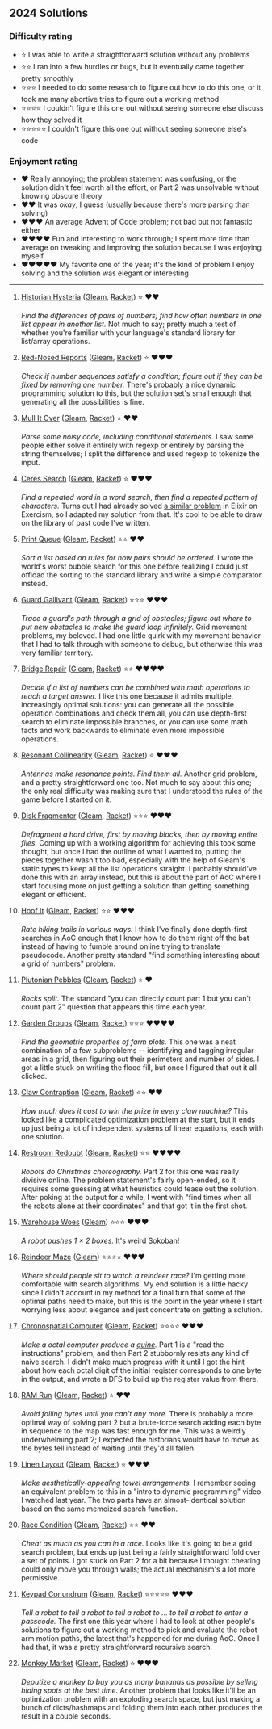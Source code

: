 ## 2024 Solutions

### Difficulty rating

* ⭐ I was able to write a straightforward solution without any problems
* ⭐⭐ I ran into a few hurdles or bugs, but it eventually came together pretty smoothly
* ⭐⭐⭐ I needed to do some research to figure out how to do this one, or it took me many abortive tries to figure out a working method
* ⭐⭐⭐⭐ I couldn't figure this one out without seeing someone else discuss how they solved it
* ⭐⭐⭐⭐⭐ I couldn't figure this one out without seeing someone else's code

### Enjoyment rating

* ♥️ Really annoying; the problem statement was confusing, or the solution didn't feel worth all the effort, or Part 2 was unsolvable without knowing obscure theory
* ♥️♥️ It was *okay*, I guess (usually because there's more parsing than solving)
* ♥️♥️♥️ An average Advent of Code problem; not bad but not fantastic either
* ♥️♥️♥️♥️ Fun and interesting to work through; I spent more time than average on tweaking and improving the solution because I was enjoying myself
* ♥️♥️♥️♥️♥️ My favorite one of the year; it's the kind of problem I enjoy solving and the solution was elegant or interesting

---

1. [Historian Hysteria](https://adventofcode.com/2024/day/1) ([Gleam](/gleam/aoc2024/src/aoc_2024/day_1.gleam), [Racket](/racket/aoc2024/day-01.rkt)) ⭐ ♥️♥️ 

   *Find the differences of pairs of numbers; find how often numbers in one list appear in another list.* Not much to say; pretty much a test of whether you're familiar with your language's standard library for list/array operations.

2. [Red-Nosed Reports](https://adventofcode.com/2024/day/2) ([Gleam](/gleam/aoc2024/src/aoc_2024/day_2.gleam), [Racket](/racket/aoc2024/day-02.rkt)) ⭐ ♥️♥️♥️ 
   
   *Check if number sequences satisfy a condition; figure out if they can be fixed by removing one number.* There's probably a nice dynamic programming solution to this, but the solution set's small enough that generating all the possibilities is fine.

3. [Mull It Over](https://adventofcode.com/2024/day/3) ([Gleam](/gleam/aoc2024/src/aoc_2024/day_3.gleam), [Racket](/racket/aoc2024/day-03.rkt)) ⭐ ♥️♥️

   *Parse some noisy code, including conditional statements.* I saw some people either solve it entirely with regexp or entirely by parsing the string themselves; I split the difference and used regexp to tokenize the input.

4. [Ceres Search](https://adventofcode.com/2024/day/4) ([Gleam](/gleam/aoc2024/src/aoc_2024/day_4.gleam), [Racket](/racket/aoc2024/day-04.rkt)) ⭐ ♥️♥️♥️ 
   
   *Find a repeated word in a word search, then find a repeated pattern of characters.* Turns out I had already solved [a similar problem](https://exercism.org/tracks/elixir/exercises/word-search/solutions/jimpjorps) in Elixir on Exercism, so I adapted my solution from that. It's cool to be able to draw on the library of past code I've written.

5. [Print Queue](https://adventofcode.com/2024/day/5) ([Gleam](/gleam/aoc2024/src/aoc_2024/day_5.gleam), [Racket](/racket/aoc2024/day-05.rkt)) ⭐⭐ ♥️♥️ 
   
   *Sort a list based on rules for how pairs should be ordered.* I wrote the world's worst bubble search for this one before realizing I could just offload the sorting to the standard library and write a simple comparator instead.

6. [Guard Gallivant](https://adventofcode.com/2024/day/6) ([Gleam](/gleam/aoc2024/src/aoc_2024/day_6.gleam), [Racket](/racket/aoc2024/day-06.rkt)) ⭐⭐⭐ ♥️♥️♥️
   
   *Trace a guard's path through a grid of obstacles; figure out where to put new obstacles to make the guard loop infinitely.* Grid movement problems, my beloved.  I had one little quirk with my movement behavior that I had to talk through with someone to debug, but otherwise this was very familiar territory.
   
7. [Bridge Repair](https://adventofcode.com/2024/day/7) ([Gleam](/gleam/aoc2024/src/aoc_2024/day_7.gleam), [Racket](/racket/aoc2024/day-07.rkt)) ⭐⭐ ♥️♥️♥️♥️
   
   *Decide if a list of numbers can be combined with math operations to reach a target answer.* I like this one because it admits multiple, increasingly optimal solutions: you can generate all the possible operation combinations and check them all, you can use depth-first search to eliminate impossible branches, or you can use some math facts and work backwards to eliminate even more impossible operations.

8. [Resonant Collinearity](https://adventofcode.com/2024/day/8) ([Gleam](/gleam/aoc2024/src/aoc_2024/day_8.gleam), [Racket](/racket/aoc2024/day-08.rkt)) ⭐ ♥️♥️♥️
   
   *Antennas make resonance points. Find them all.* Another grid problem, and a pretty straightforward one too. Not much to say about this one; the only real difficulty was making sure that I understood the rules of the game before I started on it.

9. [Disk Fragmenter](https://adventofcode.com/2024/day/9) ([Gleam](/gleam/aoc2024/src/aoc_2024/day_9.gleam), [Racket](/racket/aoc2024/day-09.rkt)) ⭐⭐⭐ ♥️♥️♥️
    
   *Defragment a hard drive, first by moving blocks, then by moving entire files.* Coming up with a working algorithm for achieving this took some thought, but once I had the outline of what I wanted to, putting the pieces together wasn't too bad, especially with the help of Gleam's static types to keep all the list operations straight. I probably should've done this with an array instead, but this is about the part of AoC where I start focusing more on just getting a solution than getting something elegant or efficient.

10.  [Hoof It](https://adventofcode.com/2024/day/10) ([Gleam](/gleam/aoc2024/src/aoc_2024/day_10.gleam), [Racket](/racket/aoc2024/day-10.rkt)) ⭐⭐ ♥️♥️♥️
    
     *Rate hiking trails in various ways.* I think I've finally done depth-first searches in AoC enough that I know how to do them right off the bat instead of having to fumble around online trying to translate pseudocode.  Another pretty standard "find something interesting about a grid of numbers" problem.

11.  [Plutonian Pebbles](https://adventofcode.com/2024/day/11) ([Gleam](/gleam/aoc2024/src/aoc_2024/day_11.gleam), [Racket](/racket/aoc2024/day-11.rkt)) ⭐ ♥️
    
     *Rocks split.* The standard "you can directly count part 1 but you can't count part 2" question that appears this time each year.

12.  [Garden Groups](https://adventofcode.com/2024/day/12) ([Gleam](/gleam/aoc2024/src/aoc_2024/day_12.gleam), [Racket](/racket/aoc2024/day-12.rkt)) ⭐⭐⭐ ♥️♥️♥️♥️
    
     *Find the geometric properties of farm plots.* This one was a neat combination of a few subproblems -- identifying and tagging irregular areas in a grid, then figuring out their perimeters and number of sides.  I got a little stuck on writing the flood fill, but once I figured that out it all clicked.
     
13.  [Claw Contraption](https://adventofcode.com/2024/day/13) ([Gleam](/gleam/aoc2024/src/aoc_2024/day_13.gleam), [Racket](/racket/aoc2024/day-13.rkt)) ⭐⭐ ♥️♥️
    
     *How much does it cost to win the prize in every claw machine?* This looked like a complicated optimization problem at the start, but it ends up just being a lot of independent systems of linear equations, each with one solution.

14.  [Restroom Redoubt](https://adventofcode.com/2024/day/14) ([Gleam](/gleam/aoc2024/src/aoc_2024/day_14.gleam), [Racket](/racket/aoc2024/day-14.rkt)) ⭐⭐ ♥️♥️♥️♥️
    
     *Robots do Christmas choreography.* Part 2 for this one was really divisive online.  The problem statement's fairly open-ended, so it requires some guessing at what heuristics could tease out the solution.  After poking at the output for a while, I went with "find times when all the robots alone at their coordinates" and that got it in the first shot.

15.  [Warehouse Woes](https://adventofcode.com/2024/day/15) ([Gleam](/gleam/aoc2024/src/aoc_2024/day_15.gleam)) ⭐⭐⭐ ♥️♥️♥️
    
     *A robot pushes 1 $\times$ 2 boxes.* It's weird Sokoban!

16.  [Reindeer Maze](https://adventofcode.com/2024/day/16) ([Gleam](/gleam/aoc2024/src/aoc_2024/day_16.gleam)) ⭐⭐⭐⭐ ♥️♥️♥️
    
     *Where should people sit to watch a reindeer race?* I'm getting more comfortable with search algorithms.  My end solution is a little hacky since I didn't account in my method for a final turn that some of the optimal paths need to make, but this is the point in the year where I start worrying less about elegance and just concentrate on getting a solution.

17.  [Chronospatial Computer](https://adventofcode.com/2024/day/17) ([Gleam](/gleam/aoc2024/src/aoc_2024/day_17.gleam), [Racket](/racket/aoc2024/day-17.rkt)) ⭐⭐⭐⭐ ♥️♥️♥️
    
     *Make a octal computer produce a [quine](https://en.wikipedia.org/wiki/Quine_(computing)).* Part 1 is a "read the instructions" problem, and then Part 2 stubbornly resists any kind of naive search.  I didn't make much progress with it until I got the hint about how each octal digit of the initial register corresponds to one byte in the output, and wrote a DFS to build up the register value from there.
 
 18.  [RAM Run](https://adventofcode.com/2024/day/18) ([Gleam](/gleam/aoc2024/src/aoc_2024/day_18.gleam), [Racket](/racket/aoc2024/day-18.rkt)) ⭐ ♥️♥️
    
      *Avoid falling bytes until you can't any more.* There is probably a more optimal way of solving part 2 but a brute-force search adding each byte in sequence to the map was fast enough for me.  This was a weirdly underwhelming part 2; I expected the historians would have to move as the bytes fell instead of waiting until they'd all fallen.
 
19.  [Linen Layout](https://adventofcode.com/2024/day/19) ([Gleam](/gleam/aoc2024/src/aoc_2024/day_19.gleam), [Racket](/racket/aoc2024/day-19.rkt)) ⭐ ♥️♥️♥️

      *Make aesthetically-appealing towel arrangements.* I remember seeing an equivalent problem to this in a "intro to dynamic programming" video I watched last year.  The two parts have an almost-identical solution based on the same memoized search function.
 
20.  [Race Condition](https://adventofcode.com/2024/day/20) ([Gleam](/gleam/aoc2024/src/aoc_2024/day_20.gleam), [Racket](/racket/aoc2024/day-20.rkt)) ⭐⭐ ♥️♥️

      *Cheat as much as you can in a race.* Looks like it's going to be a grid search problem, but ends up just being a fairly straightforward fold over a set of points.  I got stuck on Part 2 for a bit because I thought cheating could only move you through walls; the actual mechanism's a lot more permissive.

21.  [Keypad Conundrum](https://adventofcode.com/2024/day/21) ([Gleam](/gleam/aoc2024/src/aoc_2024/day_21.gleam), [Racket](/racket/aoc2024/day-21.rkt)) ⭐⭐⭐⭐⭐ ♥️♥️♥️

      *Tell a robot to tell a robot to tell a robot to ... to tell a robot to enter a passcode.* The first one this year where I had to look at other people's solutions to figure out a working method to pick and evaluate the robot arm motion paths, the latest that's happened for me during AoC.  Once I had that, it was a pretty straightforward recursive search.

22.  [Monkey Market](https://adventofcode.com/2024/day/22) ([Gleam](/gleam/aoc2024/src/aoc_2024/day_22.gleam), [Racket](/racket/aoc2024/day-22.rkt)) ⭐ ♥️♥️♥️

      *Deputize a monkey to buy you as many bananas as possible by selling hiding spots at the best time.* Another problem that looks like it'll be an optimization problem with an exploding search space, but just making a bunch of dicts/hashmaps and folding them into each other produces the result in a couple seconds.